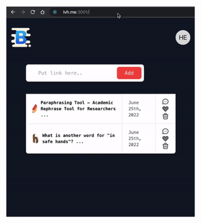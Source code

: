 ![](https://raw.githubusercontent.com/arabyniuk/bookmarker/master/bookmaker-rails/public/gif-preview.gif)
